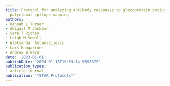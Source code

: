 ```yaml
---
title: Protocol for analyzing antibody responses to glycoprotein antigens using electron-microscopy-based
  polyclonal epitope mapping
authors:
- Hannah L Turner
- Abigail M Jackson
- Sara T Richey
- Leigh M Sewall
- Aleksandar Antanasijevic
- Lars Hangartner
- Andrew B Ward
date: '2023-01-01'
publishDate: '2024-01-18T19:53:14.959387Z'
publication_types:
- article-journal
publication: '*STAR Protocols*'
---
```

